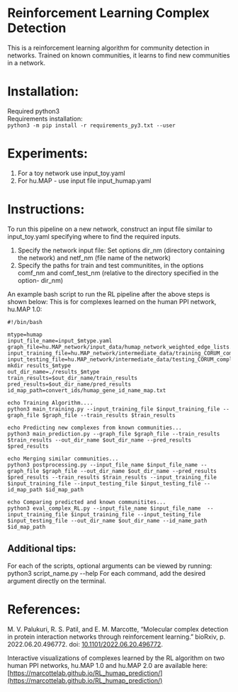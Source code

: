 # Reinforcement Learning Complex Detection
This is a reinforcement learning algorithm for community detection in networks. Trained on known communities, it learns to find new communities in a network.

# Installation:
Required python3                                  
Requirements installation:                        
`python3 -m pip install -r requirements_py3.txt --user`

# Experiments:
1. For a toy network use input_toy.yaml
2. For hu.MAP - use input file input_humap.yaml

# Instructions:
To run this pipeline on a new network, construct an input file similar to input_toy.yaml specifying where to find the required inputs.
1. Specify the network input file: Set options dir_nm (directory containing the network) and netf_nm (file name of the network)
2. Specify the paths for train and test communitites, in the options comf_nm and comf_test_nm (relative to the directory specified in the option- dir_nm)

An example bash script to run the RL pipeline after the above steps is shown below: This is for complexes learned on the human PPI network, hu.MAP 1.0:
```
#!/bin/bash

mtype=humap
input_file_name=input_$mtype.yaml
graph_file=hu.MAP_network/input_data/humap_network_weighted_edge_lists.txt
input_training_file=hu.MAP_network/intermediate_data/training_CORUM_complexes_node_lists.txt
input_testing_file=hu.MAP_network/intermediate_data/testing_CORUM_complexes_node_lists.txt
mkdir results_$mtype
out_dir_name=./results_$mtype
train_results=$out_dir_name/train_results
pred_results=$out_dir_name/pred_results
id_map_path=convert_ids/humap_gene_id_name_map.txt

echo Training Algorithm....
python3 main_training.py --input_training_file $input_training_file --graph_file $graph_file --train_results $train_results

echo Predicting new complexes from known communities...
python3 main_prediction.py --graph_file $graph_file --train_results $train_results --out_dir_name $out_dir_name --pred_results $pred_results

echo Merging similar communities...
python3 postprocessing.py --input_file_name $input_file_name --graph_file $graph_file --out_dir_name $out_dir_name --pred_results $pred_results --train_results $train_results --input_training_file $input_training_file --input_testing_file $input_testing_file --id_map_path $id_map_path

echo Comparing predicted and known communitites...
python3 eval_complex_RL.py --input_file_name $input_file_name  --input_training_file $input_training_file --input_testing_file $input_testing_file --out_dir_name $out_dir_name --id_name_path $id_map_path

```

## Additional tips:
For each of the scripts, optional arguments can be viewed by running: python3 script_name.py --help
For each command, add the desired argument directly on the terminal.

# References:
M. V. Palukuri, R. S. Patil, and E. M. Marcotte, “Molecular complex detection in protein interaction networks through reinforcement learning.” bioRxiv, p. 2022.06.20.496772. doi: [10.1101/2022.06.20.496772](https://www.biorxiv.org/content/10.1101/2022.06.20.496772v1).

Interactive visualizations of complexes learned by the RL algorithm on two human PPI networks, hu.MAP 1.0 and hu.MAP 2.0 are available here: [https://marcottelab.github.io/RL_humap_prediction/](https://marcottelab.github.io/RL_humap_prediction/)
